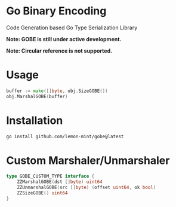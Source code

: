 # Go Binary Encoding

Code Generation based Go Type Serialization Library

**Note: GOBE is still under active development.**

**Note: Circular reference is not supported.**

# Usage

```go
buffer := make([]byte, obj.SizeGOBE())
obj.MarshalGOBE(buffer)
```

# Installation

```bash
go install github.com/lemon-mint/gobe@latest
```

# Custom Marshaler/Unmarshaler

```go
type GOBE_CUSTOM_TYPE interface {
	ZZMarshalGOBE(dst []byte) uint64
	ZZUnmarshalGOBE(src []byte) (offset uint64, ok bool)
	ZZSizeGOBE() uint64
}
```
